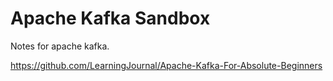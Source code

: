 # Apache Kafka Sandbox

Notes for apache kafka. 


https://github.com/LearningJournal/Apache-Kafka-For-Absolute-Beginners
